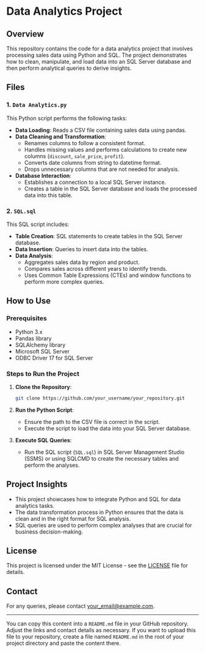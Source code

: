 # Data Analytics Project

## Overview

This repository contains the code for a data analytics project that involves processing sales data using Python and SQL. The project demonstrates how to clean, manipulate, and load data into an SQL Server database and then perform analytical queries to derive insights.

## Files

### 1. `Data Analytics.py`
This Python script performs the following tasks:
- **Data Loading**: Reads a CSV file containing sales data using pandas.
- **Data Cleaning and Transformation**:
  - Renames columns to follow a consistent format.
  - Handles missing values and performs calculations to create new columns (`discount`, `sale_price`, `profit`).
  - Converts date columns from string to datetime format.
  - Drops unnecessary columns that are not needed for analysis.
- **Database Interaction**: 
  - Establishes a connection to a local SQL Server instance.
  - Creates a table in the SQL Server database and loads the processed data into this table.

### 2. `SQL.sql`
This SQL script includes:
- **Table Creation**: SQL statements to create tables in the SQL Server database.
- **Data Insertion**: Queries to insert data into the tables.
- **Data Analysis**:
  - Aggregates sales data by region and product.
  - Compares sales across different years to identify trends.
  - Uses Common Table Expressions (CTEs) and window functions to perform more complex queries.

## How to Use

### Prerequisites
- Python 3.x
- Pandas library
- SQLAlchemy library
- Microsoft SQL Server
- ODBC Driver 17 for SQL Server

### Steps to Run the Project

1. **Clone the Repository**:
    ```bash
    git clone https://github.com/your_username/your_repository.git
    ```
2. **Run the Python Script**:
   - Ensure the path to the CSV file is correct in the script.
   - Execute the script to load the data into your SQL Server database.

3. **Execute SQL Queries**:
   - Run the SQL script (`SQL.sql`) in SQL Server Management Studio (SSMS) or using SQLCMD to create the necessary tables and perform the analyses.

## Project Insights
- This project showcases how to integrate Python and SQL for data analytics tasks.
- The data transformation process in Python ensures that the data is clean and in the right format for SQL analysis.
- SQL queries are used to perform complex analyses that are crucial for business decision-making.

## License
This project is licensed under the MIT License - see the [LICENSE](LICENSE) file for details.

## Contact
For any queries, please contact [your_email@example.com](mailto:your_email@example.com).

---

You can copy this content into a `README.md` file in your GitHub repository. Adjust the links and contact details as necessary. If you want to upload this file to your repository, create a file named `README.md` in the root of your project directory and paste the content there.
